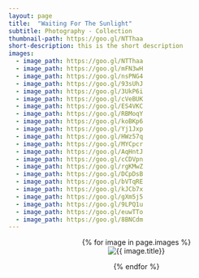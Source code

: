 ```yaml
---
layout: page
title:  "Waiting For The Sunlight"
subtitle: Photography - Collection
thumbnail-path: https://goo.gl/NTThaa
short-description: this is the short description
images:
  - image_path: https://goo.gl/NTThaa
  - image_path: https://goo.gl/mFN3wH
  - image_path: https://goo.gl/nsPNG4
  - image_path: https://goo.gl/93sUhJ
  - image_path: https://goo.gl/3UkP6i
  - image_path: https://goo.gl/cVeBUK
  - image_path: https://goo.gl/ES4VKC
  - image_path: https://goo.gl/RBMoqY
  - image_path: https://goo.gl/koBKp6
  - image_path: https://goo.gl/Yj1Jxp
  - image_path: https://goo.gl/HWz57q
  - image_path: https://goo.gl/MYCpcr
  - image_path: https://goo.gl/AqHntJ
  - image_path: https://goo.gl/cCDVpn
  - image_path: https://goo.gl/rgKMwZ
  - image_path: https://goo.gl/DCpDsB
  - image_path: https://goo.gl/bVTqRE
  - image_path: https://goo.gl/kJCb7x
  - image_path: https://goo.gl/gXm5j5
  - image_path: https://goo.gl/9LPQ1u
  - image_path: https://goo.gl/euwTTo
  - image_path: https://goo.gl/8BNCdm
---
```

<center>
{% for image in page.images %}
  <div class="collection">
	<img src="{{ image.image_path }}" alt="{{ image.title}}"/>
	<p></p>
  </div>
{% endfor %}
</center>